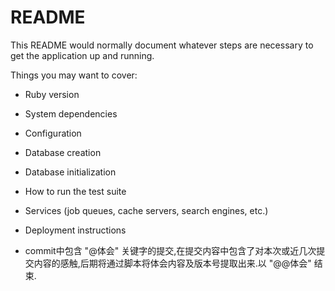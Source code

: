 # README

This README would normally document whatever steps are necessary to get the
application up and running.

Things you may want to cover:

* Ruby version

* System dependencies

* Configuration

* Database creation

* Database initialization

* How to run the test suite

* Services (job queues, cache servers, search engines, etc.)

* Deployment instructions

* commit中包含 "@体会" 关键字的提交,在提交内容中包含了对本次或近几次提交内容的感触,后期将通过脚本将体会内容及版本号提取出来.以 "@@体会" 结束.
